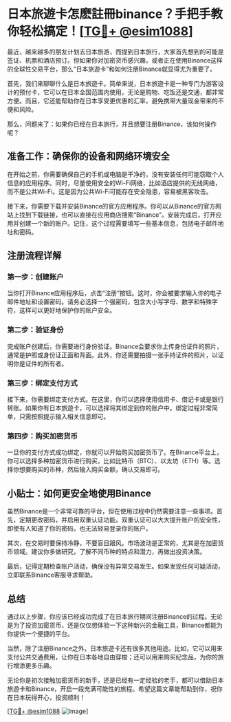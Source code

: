 # 日本旅遊卡怎麽註冊binance？手把手教你轻松搞定！[[TG💪+ @esim1088](https://t.me/s/esim1088)]

最近，越来越多的朋友计划去日本旅游，而提到日本旅行，大家首先想到的可能是签证、机票和酒店预订。但如果你对加密货币感兴趣，或者正在使用Binance这样的全球性交易平台，那么“日本旅遊卡”和如何注册Binance就显得尤为重要了。

首先，我们来聊聊什么是日本旅遊卡。简单来说，日本旅遊卡是一种专门为游客设计的预付卡，它可以在日本全国范围内使用，无论是购物、吃饭还是交通，都非常方便。而且，它还能帮助你在日本享受更优惠的汇率，避免携带大量现金带来的不便和风险。

那么，问题来了：如果你已经在日本旅行，并且想要注册Binance，该如何操作呢？

## 准备工作：确保你的设备和网络环境安全

在开始之前，你需要确保自己的手机或电脑是干净的，没有安装任何可能窃取个人信息的应用程序。同时，尽量使用安全的Wi-Fi网络，比如酒店提供的无线网络，而不是公共Wi-Fi。这是因为公共Wi-Fi可能存在安全隐患，容易被黑客攻击。

接下来，你需要下载并安装Binance的官方应用程序。你可以从Binance的官方网站上找到下载链接，也可以直接在应用商店搜索“Binance”。安装完成后，打开应用并创建一个新的账户。记住，这个过程需要填写一些基本信息，包括电子邮件地址和密码。

## 注册流程详解

### 第一步：创建账户

当你打开Binance应用程序后，点击“注册”按钮。这时，你会被要求输入你的电子邮件地址和设置密码。请务必选择一个强密码，包含大小写字母、数字和特殊字符，这样可以更好地保护你的账户安全。

### 第二步：验证身份

完成账户创建后，你需要进行身份验证。Binance会要求你上传身份证件的照片，通常是护照或身份证正面和背面。此外，你还需要拍摄一张手持证件的照片，以证明你是证件的所有者。

### 第三步：绑定支付方式

接下来，你需要绑定支付方式。在这里，你可以选择使用信用卡、借记卡或是银行转账。如果你有日本旅遊卡，可以选择将其绑定到你的账户中。绑定过程非常简单，只需按照提示输入相关信息即可。

### 第四步：购买加密货币

一旦你的支付方式成功绑定，你就可以开始购买加密货币了。在Binance平台上，你可以选择多种加密货币进行购买，比如比特币（BTC）、以太坊（ETH）等。选择你想要购买的币种，然后输入购买金额，确认交易即可。

## 小贴士：如何更安全地使用Binance

虽然Binance是一个非常可靠的平台，但在使用过程中仍然需要注意一些事项。首先，定期更改密码，并启用双重认证功能。双重认证可以大大提升账户的安全性，即使有人知道了你的密码，也无法轻易登录你的账户。

其次，在交易时要保持冷静，不要盲目跟风。市场波动是正常的，尤其是在加密货币领域。建议你多做研究，了解不同币种的特点和潜力，再做出投资决策。

最后，记得定期检查账户活动，确保没有异常交易发生。如果发现任何可疑活动，立即联系Binance客服寻求帮助。

## 总结

通过以上步骤，你应该已经成功完成了在日本旅行期间注册Binance的过程。无论是为了投资加密货币，还是仅仅想体验一下这种新兴的金融工具，Binance都能为你提供一个便捷的平台。

当然，除了注册Binance之外，日本旅遊卡还有很多其他用途。比如，它可以用来支付公共交通费用，让你在日本各地自由穿梭；还可以用来购买纪念品，为你的旅行增添更多乐趣。

无论你是初次接触加密货币的新手，还是已经有一定经验的老手，都可以借助日本旅遊卡和Binance，开启一段充满可能性的旅程。希望这篇文章能帮助到你，祝你在日本玩得开心，投资顺利！

[[TG💪+ @esim1088](https://t.me/s/esim1088) ![Image](https://i.postimg.cc/4NQfJmqS/Snipaste-2025-05-13-00-14-12.png)]